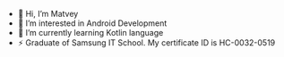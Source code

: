- 👋 Hi, I’m Matvey
- 👀 I’m interested in Android Development
- 🌱 I’m currently learning Kotlin language
- ⚡️ Graduate of Samsung IT School. My certificate ID is HC-0032-0519
<!---
AERATION/AERATION is a ✨ special ✨ repository because its `README.md` (this file) appears on your GitHub profile.
You can click the Preview link to take a look at your changes.
--->
